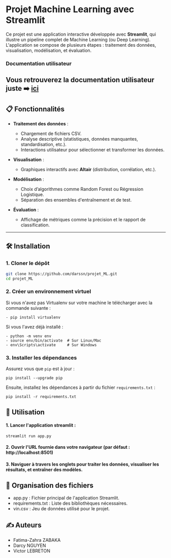 # Projet Machine Learning avec Streamlit

Ce projet est une application interactive développée avec **Streamlit**, qui illustre un pipeline complet de Machine Learning (ou Deep Learning). L'application se compose de plusieurs étapes : traitement des données, visualisation, modélisation, et évaluation.

### Documentation utilisateur

Vous retrouverez la documentation utilisateur juste ➡️ [ici](https://github.com/darssn/projet_ML/blob/main/Doc%20User%20-%20Projet%20ML.pdf)
---

## 📋 Fonctionnalités

- **Traitement des données** :
  - Chargement de fichiers CSV.
  - Analyse descriptive (statistiques, données manquantes, standardisation, etc.).
  - Interactions utilisateur pour sélectionner et transformer les données.
  
- **Visualisation** :
  - Graphiques interactifs avec **Altair** (distribution, corrélation, etc.).

- **Modélisation** :
  - Choix d’algorithmes comme Random Forest ou Régression Logistique.
  - Séparation des ensembles d'entraînement et de test.

- **Évaluation** :
  - Affichage de métriques comme la précision et le rapport de classification.

---

## 🛠️ Installation

### 1. Cloner le dépôt
```bash
git clone https://github.com/darssn/projet_ML.git
cd projet_ML
```

### 2. Créer un environnement virtuel

Si vous n'avez pas Virtualenv sur votre machine le télécharger avec la commande suivante : 
```
- pip install virtualenv
```
Si vous l'avez déjà installé : 

```
- python -m venv env
- source env/bin/activate  # Sur Linux/Mac
- env\Scripts\activate     # Sur Windows
```


### 3. Installer les dépendances 

Assurez vous que `pip` est à jour : 

```
pip install --upgrade pip
```

Ensuite, installez les dépendances à partir du fichier `requirements.txt` :
```
pip install -r requirements.txt
```


## 🚀 Utilisation

#### 1. Lancer l'application streamlit : 
```
streamlit run app.py
```

#### 2. Ouvrir l'URL fournie dans votre navigateur (par défaut : http://localhost:8501)
#### 3. Naviguer à travers les onglets pour traiter les données, visualiser les résultats, et entraîner des modèles.




## 📂 Organisation des fichiers

- app.py : Fichier principal de l'application Streamlit.
- requirements.txt : Liste des bibliothèques nécessaires.
- vin.csv : Jeu de données utilisé pour le projet.


## ✍️ Auteurs
- Fatima-Zahra ZABAKA
- Darcy NGUYEN
- Victor LEBRETON 
